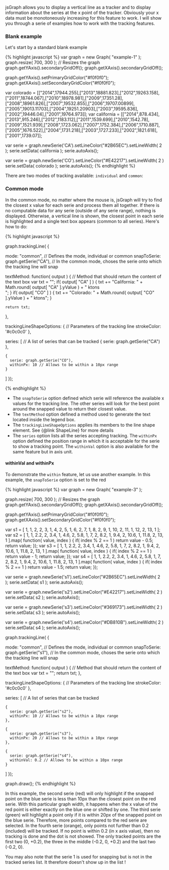 

jsGraph allows you to display a vertical line as a tracker and to display information about the series at the x point of the tracker. Obviously your x data must be monotoneously increasing for this feature to work. I will show you through a serie of examples how to work with the tracking features.

### <a id="blank"></a>Blank example
Let's start by a standard blank example


<script>
	function makeGraph( dom ) {

	  var graph = new Graph( dom );
		graph.resize( 700, 300 ); // Resizes the graph
	  graph.getYAxis().secondaryGridOff();
	  graph.getXAxis().secondaryGridOff();

	  graph.getYAxis().setPrimaryGridColor("#f0f0f0");
	  graph.getXAxis().setSecondaryGridColor("#f0f0f0");

	  var colorado = [["2014",17944.255],["2013",18881.823],["2012",19263.158],["2011",18744.067],["2010",18978.981],["2009",17351.28],["2008",18961.826],["2007",19532.855],["2006",19707.00899],["2005",19013.11703],["2004",19251.20903],["2003",19595.836],["2002",19446.04],["2001",19764.973]];
	  var california = [["2014",878.434],["2013",915.246],["2012",1183.112],["2011",1539.699],["2010",1542.78],["2009",1521.939],["2008",1723.062],["2007",1752.384],["2006",1710.887],["2005",1676.522],["2004",1731.218],["2003",1727.233],["2002",1821.618],["2001",1739.07]];

	  var serie = graph.newSerie('CA').setLineColor("#2B65EC").setLineWidth( 2 );
	  serie.setData( california );
	  serie.autoAxis();

	  var serie = graph.newSerie('CO').setLineColor("#E42217").setLineWidth( 2 )
	  serie.setData( colorado );
	  serie.autoAxis();

	  graph.draw();
	  return graph;
	}

</script>


<div id="example-1" class="jsgraph-example"></div>

<script>
	var g = makeGraph("example-1");
</script>



{% highlight javascript %}
var graph = new Graph( "example-1" );
graph.resize( 700, 300 ); // Resizes the graph
graph.getYAxis().secondaryGridOff();
graph.getXAxis().secondaryGridOff();

graph.getYAxis().setPrimaryGridColor("#f0f0f0");
graph.getXAxis().setSecondaryGridColor("#f0f0f0");

var colorado = [["2014",17944.255],["2013",18881.823],["2012",19263.158],["2011",18744.067],["2010",18978.981],["2009",17351.28],["2008",18961.826],["2007",19532.855],["2006",19707.00899],["2005",19013.11703],["2004",19251.20903],["2003",19595.836],["2002",19446.04],["2001",19764.973]];
var california = [["2014",878.434],["2013",915.246],["2012",1183.112],["2011",1539.699],["2010",1542.78],["2009",1521.939],["2008",1723.062],["2007",1752.384],["2006",1710.887],["2005",1676.522],["2004",1731.218],["2003",1727.233],["2002",1821.618],["2001",1739.07]];

var serie = graph.newSerie('CA').setLineColor("#2B65EC").setLineWidth( 2 );
serie.setData( california );
serie.autoAxis();

var serie = graph.newSerie('CO').setLineColor("#E42217").setLineWidth( 2 )
serie.setData( colorado );
serie.autoAxis();
{% endhighlight %}


There are two modes of tracking available: ```individual``` and ```common```:

### <a id="commonmode"></a> Common mode

In the common mode, no matter where the mouse is, jsGraph will try to find the closest x value for each serie and process them all together. If there is no computable data for any serie (outside of any serie range), nothing is displayed. Otherwise, a vertical line is shown, the closest point in each serie is highlighted and a single text box appears (common to all series). Here's how to do:



<div id="example-2" class="jsgraph-example"></div>

<script>
	var graph = makeGraph("example-2");

	graph.trackingLine( {
	      
	    mode: "common", // Defines the mode, individual or common
	    snapToSerie: graph.getSerie("CA"), // In the common mode, choses the serie onto which the tracking line will snap

	    textMethod: function( output ) { // Method that should return the content of the text box
	      var txt = "";
	      if( output[ "CA" ] ) {
	        txt += "California: " + Math.round( output[ "CA" ].yValue ) + " ktons<br />";
	      }
	      if( output[ "CO" ] ) {
	        txt += "Colorado: " + Math.round( output[ "CO" ].yValue ) + " ktons";
	      }

	      return txt;
	    },

	    trackingLineShapeOptions: { // Parameters of the tracking line
	      strokeColor: '#c0c0c0'
	    },

	    series: [ // A list of series that can be tracked
	      {
	        serie: graph.getSerie("CA")
	      },

	      {
	        serie: graph.getSerie("CO"),
	        withinPx: 10 // Allows to be within a 10px range
	      } 
	    ]
  	}
  );


</script>



{% highlight javascript %}

graph.trackingLine( {
    
  mode: "common", // Defines the mode, individual or common
  snapToSerie: graph.getSerie("CA"), // In the common mode, choses the serie onto which the tracking line will snap

  textMethod: function( output ) { // Method that should return the content of the text box
    var txt = "";
    if( output[ "CA" ] ) {
      txt += "California: " + Math.round( output[ "CA" ].yValue ) + " ktons<br />";
    }
    if( output[ "CO" ] ) {
      txt += "Colorado: " + Math.round( output[ "CO" ].yValue ) + " ktons";
    }

    return txt;
  },

  trackingLineShapeOptions: { // Parameters of the tracking line
    strokeColor: '#c0c0c0'
  },

  series: [ // A list of series that can be tracked
    {
      serie: graph.getSerie("CA")
    },

    {
      serie: graph.getSerie("CO"),
      withinPx: 10 // Allows to be within a 10px range
    } 
  ]
});

{% endhighlight %}



* The ```snapToSerie``` option defined which serie will reference the available x values for the tracking line. The other series will look for the best point around the snapped value to return their closest value.
* The ```textMethod``` option defined a method used to generate the text located inside the legend box.
* The ```trackingLineShapeOptions``` applies its members to the line shape element. See {@link ShapeLine} for more details
* The ```series``` option lists all the series accepting tracking. The ```withinPx``` option defined the position range in which it is acceptable for the serie to show a tracking point. The ```withinVal``` option is also available for the same feature but in axis unit.


#### <a id="withinval"></a> withinVal and withinPx

To demonstrate the ```within``` feature, let us use another example. In this example, the ```snapToSerie``` option is set to the red 


<div id="example-3" class="jsgraph-example"></div>
<script>
  var graph = new Graph( "example-3" );

  graph.resize( 700, 300 ); // Resizes the graph
  graph.getYAxis().secondaryGridOff();
  graph.getXAxis().secondaryGridOff();

  graph.getYAxis().setPrimaryGridColor("#f0f0f0");
  graph.getXAxis().setSecondaryGridColor("#f0f0f0");

  var s1 = [ 1, 1, 2, 2, 3, 1, 4, 2, 5, 1, 6, 2, 7, 1, 8, 2, 9, 1, 10, 2, 11, 1, 12, 2, 13, 1 ];
  var s2 = [ 1, 1, 2.2, 2, 3.4, 1, 4.6, 2, 5.8, 1, 7, 2, 8.2, 1, 9.4, 2, 10.6, 1, 11.8, 2, 13, 1 ].map( function( value, index ) { if( index % 2 == 1 ) return value - 0.5; return value; });
  var s3 = [ 1, 1, 2.2, 2, 3.4, 1, 4.6, 2, 5.8, 1, 7, 2, 8.2, 1, 9.4, 2, 10.6, 1, 11.8, 2, 13, 1 ].map( function( value, index ) { if( index % 2 == 1 ) return value - 1; return value; });
  var s4 = [ 1, 1, 2.2, 2, 3.4, 1, 4.6, 2, 5.8, 1, 7, 2, 8.2, 1, 9.4, 2, 10.6, 1, 11.8, 2, 13, 1 ].map( function( value, index ) { if( index % 2 == 1 ) return value - 1.5; return value; });

  var serie = graph.newSerie('s1').setLineColor("#2B65EC").setLineWidth( 2 );
  serie.setData( s1 );
  serie.autoAxis();

  var serie = graph.newSerie('s2').setLineColor("#E42217").setLineWidth( 2 )
  serie.setData( s2 );
  serie.autoAxis();


  var serie = graph.newSerie('s3').setLineColor("#369173").setLineWidth( 2 )
  serie.setData( s3 );
  serie.autoAxis();

  var serie = graph.newSerie('s4').setLineColor("#DB810B").setLineWidth( 2 )
  serie.setData( s4 );
  serie.autoAxis();

  graph.trackingLine( {
      
    mode: "common", // Defines the mode, individual or common
    snapToSerie: graph.getSerie("s1"), // In the common mode, choses the serie onto which the tracking line will snap

    textMethod: function( output, x, xpx ) { // Method that should return the content of the text box
      var text = "Series tracked (x = " + x + ")<br /><ul>";
      var j = 0;
      for( var i in output ) {
      	j++;
      	switch( i ) {

      		case "s2":
      			text += "<li>Serie 2: x = " + output[ i ].xValue + "</li>";
      		break;


      		case "s3":
      			text += "<li>Serie 3: x = " + output[ i ].xValue + "</li>";
      		break;


      		case "s4":
      			text += "<li>Serie 4: x = " + output[ i ].xValue + "</li>";
      		break;
      	}
      }

      if( j == 0 ) {
      	text += "<li>No serie tracked</li>";
      }
      text += "</ul>";
      console.log(output);
      return text;
    },

    trackingLineShapeOptions: { // Parameters of the tracking line
      strokeColor: '#c0c0c0'
    },

    series: [ // A list of series that can be tracked

      {
        serie: graph.getSerie("s2"),
        withinPx: 10 // Allows to be within a 10px range
      },

      {
        serie: graph.getSerie("s3"),
        withinPx: 30 // Allows to be within a 10px range
      },

      {
        serie: graph.getSerie("s4"),
        withinVal: 0.2 // Allows to be within a 10px range
      } 
    ]
  });


  graph.draw();
 </script>

 

{% highlight javascript %}
var graph = new Graph( "example-3" );

graph.resize( 700, 300 ); // Resizes the graph
graph.getYAxis().secondaryGridOff();
graph.getXAxis().secondaryGridOff();

graph.getYAxis().setPrimaryGridColor("#f0f0f0");
graph.getXAxis().setSecondaryGridColor("#f0f0f0");

var s1 = [ 1, 1, 2, 2, 3, 1, 4, 2, 5, 1, 6, 2, 7, 1, 8, 2, 9, 1, 10, 2, 11, 1, 12, 2, 13, 1 ];
var s2 = [ 1, 1, 2.2, 2, 3.4, 1, 4.6, 2, 5.8, 1, 7, 2, 8.2, 1, 9.4, 2, 10.6, 1, 11.8, 2, 13, 1 ].map( function( value, index ) { if( index % 2 == 1 ) return value - 0.5; return value; });
var s3 = [ 1, 1, 2.2, 2, 3.4, 1, 4.6, 2, 5.8, 1, 7, 2, 8.2, 1, 9.4, 2, 10.6, 1, 11.8, 2, 13, 1 ].map( function( value, index ) { if( index % 2 == 1 ) return value - 1; return value; });
var s4 = [ 1, 1, 2.2, 2, 3.4, 1, 4.6, 2, 5.8, 1, 7, 2, 8.2, 1, 9.4, 2, 10.6, 1, 11.8, 2, 13, 1 ].map( function( value, index ) { if( index % 2 == 1 ) return value - 1.5; return value; });

var serie = graph.newSerie('s1').setLineColor("#2B65EC").setLineWidth( 2 );
serie.setData( s1 );
serie.autoAxis();

var serie = graph.newSerie('s2').setLineColor("#E42217").setLineWidth( 2 )
serie.setData( s2 );
serie.autoAxis();


var serie = graph.newSerie('s3').setLineColor("#369173").setLineWidth( 2 )
serie.setData( s3 );
serie.autoAxis();

var serie = graph.newSerie('s4').setLineColor("#DB810B").setLineWidth( 2 )
serie.setData( s4 );
serie.autoAxis();

graph.trackingLine( {
    
  mode: "common", // Defines the mode, individual or common
  snapToSerie: graph.getSerie("s1"), // In the common mode, choses the serie onto which the tracking line will snap

  textMethod: function( output ) { // Method that should return the content of the text box
    var txt = "";
    return txt;
  },

  trackingLineShapeOptions: { // Parameters of the tracking line
    strokeColor: '#c0c0c0'
  },

  series: [ // A list of series that can be tracked

    {
      serie: graph.getSerie("s2"),
      withinPx: 10 // Allows to be within a 10px range
    },

    {
      serie: graph.getSerie("s3"),
      withinPx: 20 // Allows to be within a 10px range
    },

    {
      serie: graph.getSerie("s4"),
      withinVal: 0.2 // Allows to be within a 10px range
    } 
  ]
});

graph.draw();
{% endhighlight %}



In this example, the second serie (red) will only highlight if the snapped point on the blue serie is less than 10px than the closest point on the red serie. With this particular graph width, it happens when the x value of the red point is either exactly on the blue one or shifted by one. The third serie (green) will highlight a point only if it is within 20px of the snapped point on the blue serie. Therefore, more points compared to the red serie are selected. In the fourth serie (orange), only points not further than 0.2 (included) will be tracked. If no point is within 0.2 (in x axis value), then no tracking is done and the dot is not showed. The only tracked points are the first two (0, +0.2), the three in the middle (-0.2, 0, +0.2) and the last two (-0.2, 0).

You may also note that the serie 1 is used for snapping but is not in the tracked series list. It therefore doesn't show up in the list !



